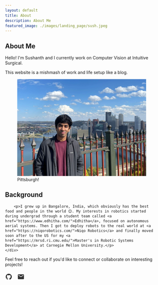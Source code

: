```yaml
---
layout: default
title: About
description: About Me
featured_image: ./images/landing_page/sush.jpeg
---
```


<section class="intro">
	<div class="wrap">
		<h1>About Me</h1>
		<p>Hello! I'm Sushanth and I currently work on Computer Vision at Intuitive Surgical.</p>
		<p>This website is a mishmash of work and life setup like a blog.</p>
	</div>
</section>

<section class="image-section">
	<div class="wrap">
		<figure>
			<img src="./images/landing_page/sush.jpeg" alt="Sushanth" class="full-width">
			<figcaption class="image-caption">Pittsburgh!</figcaption>
		</figure>
	</div>
</section>

<section class="intro">
	<div class="wrap">
		<h2>Background</h2>

		<p>I grew up in Bangalore, India, which obviously has the best food and people in the world 😊. My interests in robotics started during undergrad through a student team called <a href="https://www.edhitha.com/">Edhitha</a>, focused on autonomous aerial systems. Then I got to deploy robots to the real world at <a href="https://niqorobotics.com/">Niqo Robotics</a> and finally moved soon after to the US for my <a href="https://mrsd.ri.cmu.edu/">Master's in Robotic Systems Development</a> at Carnegie Mellon University.</p>
	</div>
</section>

<section class="intro">
	<div class="wrap">
		<p>Feel free to reach out if you'd like to connect or collaborate on interesting projects!</p>
		<div class="social-icons">
			<a href="https://github.com/sushanth" target="_blank" rel="noopener noreferrer">
				<img src="./images/icons/github.svg" alt="GitHub" width="24" height="24">
			</a>
			<a href="mailto:sushanth@example.com">
				<img src="./images/icons/email.svg" alt="Email" width="24" height="24">
			</a>
		</div>
	</div>
</section>

<style>
.social-icons {
    margin-top: 20px;
    display: flex;
    gap: 16px;
}

.social-icons a {
    opacity: 0.8;
    transition: opacity 0.2s ease;
}

.social-icons a:hover {
    opacity: 1;
}
</style> 